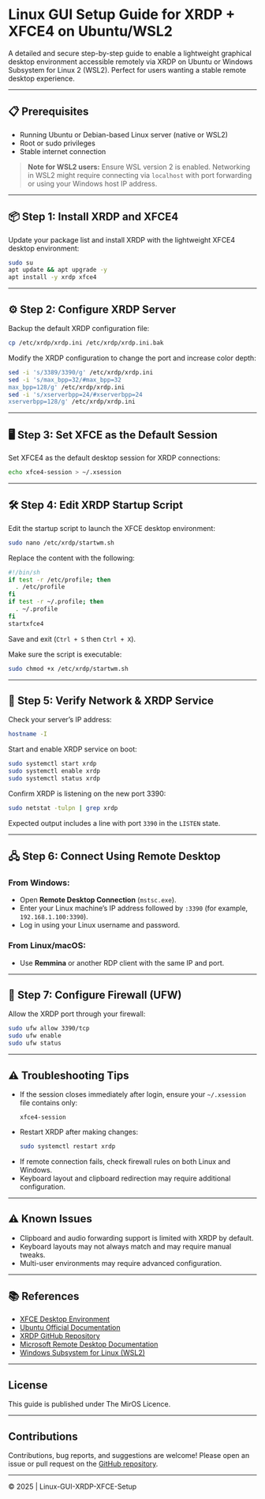 
# Linux GUI Setup Guide for XRDP + XFCE4 on Ubuntu/WSL2

A detailed and secure step-by-step guide to enable a lightweight graphical desktop environment accessible remotely via XRDP on Ubuntu or Windows Subsystem for Linux 2 (WSL2). Perfect for users wanting a stable remote desktop experience.

---

## 📋 Prerequisites

- Running Ubuntu or Debian-based Linux server (native or WSL2)  
- Root or sudo privileges  
- Stable internet connection  

> **Note for WSL2 users:** Ensure WSL version 2 is enabled. Networking in WSL2 might require connecting via `localhost` with port forwarding or using your Windows host IP address.

---

## 📦 Step 1: Install XRDP and XFCE4

Update your package list and install XRDP with the lightweight XFCE4 desktop environment:

```bash
sudo su
apt update && apt upgrade -y
apt install -y xrdp xfce4
```

---

## ⚙️ Step 2: Configure XRDP Server

Backup the default XRDP configuration file:

```bash
cp /etc/xrdp/xrdp.ini /etc/xrdp/xrdp.ini.bak
```

Modify the XRDP configuration to change the port and increase color depth:

```bash
sed -i 's/3389/3390/g' /etc/xrdp/xrdp.ini
sed -i 's/max_bpp=32/#max_bpp=32
max_bpp=128/g' /etc/xrdp/xrdp.ini
sed -i 's/xserverbpp=24/#xserverbpp=24
xserverbpp=128/g' /etc/xrdp/xrdp.ini
```

---

## 🖥️ Step 3: Set XFCE as the Default Session

Set XFCE4 as the default desktop session for XRDP connections:

```bash
echo xfce4-session > ~/.xsession
```

---

## 🛠️ Step 4: Edit XRDP Startup Script

Edit the startup script to launch the XFCE desktop environment:

```bash
sudo nano /etc/xrdp/startwm.sh
```

Replace the content with the following:

```bash
#!/bin/sh
if test -r /etc/profile; then
  . /etc/profile
fi
if test -r ~/.profile; then
  . ~/.profile
fi
startxfce4
```

Save and exit (`Ctrl + S` then `Ctrl + X`).

Make sure the script is executable:

```bash
sudo chmod +x /etc/xrdp/startwm.sh
```

---

## 🔎 Step 5: Verify Network & XRDP Service

Check your server’s IP address:

```bash
hostname -I
```

Start and enable XRDP service on boot:

```bash
sudo systemctl start xrdp
sudo systemctl enable xrdp
sudo systemctl status xrdp
```

Confirm XRDP is listening on the new port 3390:

```bash
sudo netstat -tulpn | grep xrdp
```

Expected output includes a line with port `3390` in the `LISTEN` state.

---

## 🖧 Step 6: Connect Using Remote Desktop

### From Windows:

- Open **Remote Desktop Connection** (`mstsc.exe`).  
- Enter your Linux machine’s IP address followed by `:3390` (for example, `192.168.1.100:3390`).  
- Log in using your Linux username and password.

### From Linux/macOS:

- Use **Remmina** or another RDP client with the same IP and port.

---

## 🧯 Step 7: Configure Firewall (UFW)

Allow the XRDP port through your firewall:

```bash
sudo ufw allow 3390/tcp
sudo ufw enable
sudo ufw status
```

---

## ⚠️ Troubleshooting Tips

- If the session closes immediately after login, ensure your `~/.xsession` file contains only:  
  ```
  xfce4-session
  ```
- Restart XRDP after making changes:  
  ```bash
  sudo systemctl restart xrdp
  ```
- If remote connection fails, check firewall rules on both Linux and Windows.
- Keyboard layout and clipboard redirection may require additional configuration.

---

## ⚠️ Known Issues

- Clipboard and audio forwarding support is limited with XRDP by default.
- Keyboard layouts may not always match and may require manual tweaks.
- Multi-user environments may require advanced configuration.

---

## 📚 References

- [XFCE Desktop Environment](https://xfce.org/)  
- [Ubuntu Official Documentation](https://help.ubuntu.com/)  
- [XRDP GitHub Repository](https://github.com/neutrinolabs/xrdp)  
- [Microsoft Remote Desktop Documentation](https://support.microsoft.com/en-us/windows/how-to-use-remote-desktop-5fe128d5-8fb1-7a23-3b8a-41e636865e8c)  
- [Windows Subsystem for Linux (WSL2)](https://learn.microsoft.com/en-us/windows/wsl/)

---

## License

This guide is published under The MirOS Licence.

---

## Contributions

Contributions, bug reports, and suggestions are welcome! Please open an issue or pull request on the [GitHub repository](https://github.com/sadbinsiddique/Linux-GUI-XRDP-XFCE-Setup).

---

© 2025 | Linux-GUI-XRDP-XFCE-Setup
